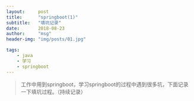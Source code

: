 ```yaml
---
layout:     post
title:      "springboot(1)"
subtitle:   "填坑记录"
date:       2018-08-23
author:     "msg"
header-img: "img/posts/01.jpg"

tags:
    - java
    - 学习
    - springboot
---
```


> 工作中用到springboot，学习springboot的过程中遇到很多坑，下面记录一下填坑过程。（持续记录）

